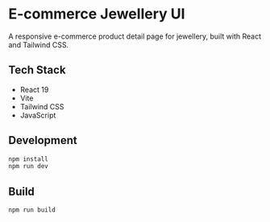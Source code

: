 # E-commerce Jewellery UI

A responsive e-commerce product detail page for jewellery, built with React and Tailwind CSS.


## Tech Stack

- React 19
- Vite
- Tailwind CSS
- JavaScript

## Development

```bash
npm install
npm run dev
```

## Build

```bash
npm run build
```
